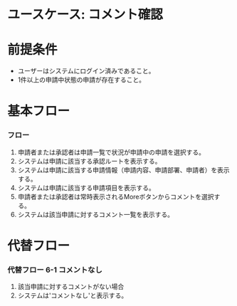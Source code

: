 # ユースケース: コメント確認

# 前提条件

- ユーザーはシステムにログイン済みであること。
- 1件以上の申請中状態の申請が存在すること。

# 基本フロー

### フロー

1. 申請者または承認者は申請一覧で状況が申請中の申請を選択する。
1. システムは申請に該当する承認ルートを表示する。
1. システムは申請に該当する申請情報（申請内容、申請部署、申請者）を表示する。
1. システムは申請に該当する申請項目を表示する。
1. 申請者または承認者は常時表示されるMoreボタンからコメントを選択する。
1. システムは該当申請に対するコメント一覧を表示する。

# 代替フロー

### 代替フロー 6-1 コメントなし

1. 該当申請に対するコメントがない場合
1. システムは'コメントなし'と表示する。
